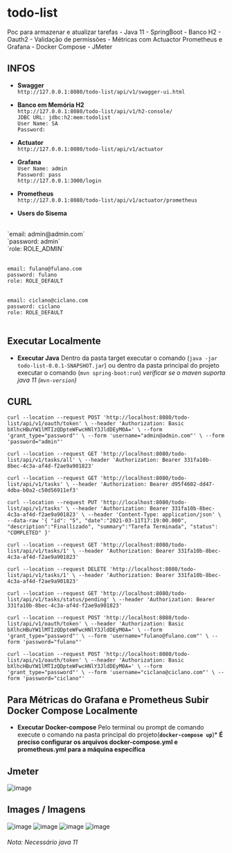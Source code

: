 # todo-list
Poc para armazenar e atualizar tarefas - Java 11 - SpringBoot - Banco H2 - Oauth2 - Validação de permissões - Métricas com Actuactor Prometheus e Grafana - Docker Compose - JMeter

## INFOS

- **Swagger**<br>
`http://127.0.0.1:8080/todo-list/api/v1/swagger-ui.html` <br>
- **Banco em Memória H2**<br>
`http://127.0.0.1:8080/todo-list/api/v1/h2-console/` <br>
`JDBC URL: jdbc:h2:mem:todolist`<br>
`User Name: SA`<br>
`Password:`<br>
- **Actuator**<br>
`http://127.0.0.1:8080/todo-list/api/v1/actuator` <br>
- **Grafana**<br>
`User Name: admin`<br>
`Password: pass`<br>
`http://127.0.0.1:3000/login` <br>
- **Prometheus**<br>
`http://127.0.0.1:8080/todo-list/api/v1/actuator/prometheus` <br>

- **Users do Sisema**<br>
<br>
`email: admin@admin.com`<br>
`password: admin`<br>
`role: ROLE_ADMIN`<br>
<br>

`email: fulano@fulano.com`<br>
`password: fulano`<br>
`role: ROLE_DEFAULT`<br>
<br>

`email: ciclano@ciclano.com`<br>
`password: ciclano`<br>
`role: ROLE_DEFAULT`<br>
<br>

## Executar Localmente
- **Executar Java** Dentro da pasta target executar o comando (`java -jar todo-list-0.0.1-SNAPSHOT.jar`) ou dentro da pasta principal do projeto executar o comando (`mvn spring-boot:run`) *verificar se o maven suporta java 11 (`mvn-version`)*

## CURL

`curl --location --request POST 'http://localhost:8080/todo-list/api/v1/oauth/token' \
--header 'Authorization: Basic bXlhcHBuYW1lMTIzQDpteWFwcHNlY3JldDEyM0A=' \
--form 'grant_type="password"' \
--form 'username="admin@admin.com"' \
--form 'password="admin"'`

`curl --location --request GET 'http://localhost:8080/todo-list/api/v1/tasks/all' \
--header 'Authorization: Bearer 331fa10b-8bec-4c3a-af4d-f2ae9a901823'`

`curl --location --request GET 'http://localhost:8080/todo-list/api/v1/tasks' \
--header 'Authorization: Bearer d95f4602-dd47-4dba-b0a2-c50d56911ef3'`

`curl --location --request PUT 'http://localhost:8080/todo-list/api/v1/tasks' \
--header 'Authorization: Bearer 331fa10b-8bec-4c3a-af4d-f2ae9a901823' \
--header 'Content-Type: application/json' \
--data-raw '{
 "id": "5",
 "date":"2021-03-11T17:19:00.000",
 "description":"Finallizado",
 "summary":"Tarefa Terminada",
 "status": "COMPLETED"
}'`
  
`curl --location --request GET 'http://localhost:8080/todo-list/api/v1/tasks/1' \
--header 'Authorization: Bearer 331fa10b-8bec-4c3a-af4d-f2ae9a901823'`

`curl --location --request DELETE 'http://localhost:8080/todo-list/api/v1/tasks/1' \
--header 'Authorization: Bearer 331fa10b-8bec-4c3a-af4d-f2ae9a901823'`

`curl --location --request GET 'http://localhost:8080/todo-list/api/v1/tasks/status/pending' \
--header 'Authorization: Bearer 331fa10b-8bec-4c3a-af4d-f2ae9a901823'`

`curl --location --request POST 'http://localhost:8080/todo-list/api/v1/oauth/token' \
--header 'Authorization: Basic bXlhcHBuYW1lMTIzQDpteWFwcHNlY3JldDEyM0A=' \
--form 'grant_type="password"' \
--form 'username="fulano@fulano.com"' \
--form 'password="fulano"'`

`curl --location --request POST 'http://localhost:8080/todo-list/api/v1/oauth/token' \
 --header 'Authorization: Basic bXlhcHBuYW1lMTIzQDpteWFwcHNlY3JldDEyM0A=' \
 --form 'grant_type="password"' \
 --form 'username="ciclano@ciclano.com"' \
 --form 'password="ciclano"'`
 
## Para Métricas do Grafana e Prometheus Subir Docker Compose Localmente

- **Executar Docker-compose** Pelo terminal ou prompt de comando execute o comando na pasta principal do projeto(**`docker-compose up`**)*
**É preciso configurar os arquivos docker-compose.yml e prometheus.yml para a máquina específica**

## Jmeter

![image](https://user-images.githubusercontent.com/10129476/114401845-ac5c2480-9b79-11eb-854f-12f4f3946c66.png)

## Images / Imagens 

![image](https://user-images.githubusercontent.com/10129476/114401731-951d3700-9b79-11eb-87fd-64ce207bbdda.png)
![image](https://user-images.githubusercontent.com/10129476/114401774-9d757200-9b79-11eb-81d1-e6fa93ae145d.png)
![image](https://user-images.githubusercontent.com/10129476/114401884-b2ea9c00-9b79-11eb-8250-7e591df163f7.png)
![image](https://user-images.githubusercontent.com/10129476/114401926-bc740400-9b79-11eb-9407-f82c542627f7.png)

###### Nota: Necessário java 11

